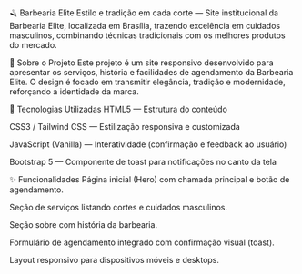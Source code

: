 🪒 Barbearia Elite
Estilo e tradição em cada corte — Site institucional da Barbearia Elite, localizada em Brasília, trazendo excelência em cuidados masculinos, combinando técnicas tradicionais com os melhores produtos do mercado.

📜 Sobre o Projeto
Este projeto é um site responsivo desenvolvido para apresentar os serviços, história e facilidades de agendamento da Barbearia Elite.
O design é focado em transmitir elegância, tradição e modernidade, reforçando a identidade da marca.

🚀 Tecnologias Utilizadas
HTML5 — Estrutura do conteúdo

CSS3 / Tailwind CSS — Estilização responsiva e customizada

JavaScript (Vanilla) — Interatividade (confirmação e feedback ao usuário)

Bootstrap 5 — Componente de toast para notificações no canto da tela

✨ Funcionalidades
Página inicial (Hero) com chamada principal e botão de agendamento.

Seção de serviços listando cortes e cuidados masculinos.

Seção sobre com história da barbearia.

Formulário de agendamento integrado com confirmação visual (toast).

Layout responsivo para dispositivos móveis e desktops.
